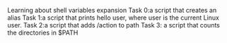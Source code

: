 Learning about shell variables expansion 
Task 0:a script that creates an alias
Task 1:a script that prints hello user, where user is the current Linux user.
Task 2:a script that adds /action to path
Task 3: a script that counts the directories in $PATH

